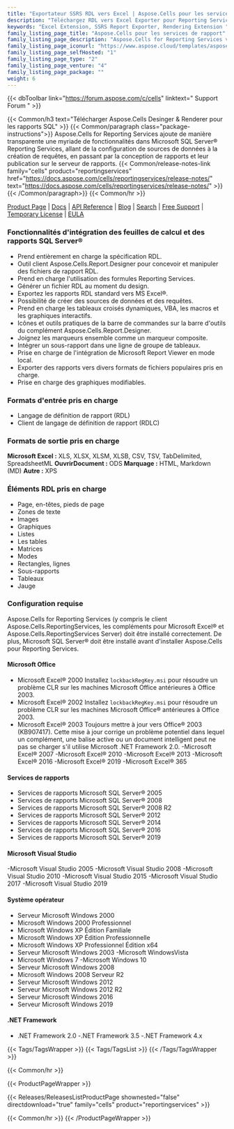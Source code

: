 ```yaml
---
title: "Exportateur SSRS RDL vers Excel | Aspose.Cells pour les services de rapport"
description: "Téléchargez RDL vers Excel Exporter pour Reporting Services. Exportez facilement les rapports RDL et RDLC vers des formats de fichier de feuille de calcul Excel (XLS XLSX XLSM XLSB CSV SpreadsheetML HTML et ODS)."
keywords: "Excel Extension, SSRS Report Exporter, Rendering Extension "
family_listing_page_title: "Aspose.Cells pour les services de rapport"
family_listing_page_description: "Aspose.Cells for Reporting Services vous permet de fournir des rapports Excel à partir de Microsoft SQL Server Reporting Services et de Microsoft Report Viewer. Contrairement à l'exportateur natif pour les rapports basés sur Excel, Aspose.Cells for Reporting Services permet la conversion des rapports RDL et RDLC en un certain nombre de formats de fichiers de tableur Excel."
family_listing_page_iconurl: "https://www.aspose.cloud/templates/aspose/App_Themes/V3/images/cells/272x272/aspose_cells-for-reporting-services.png"
family_listing_page_selfHosted: "1"
family_listing_page_type: "2"
family_listing_page_venture: "4"
family_listing_page_package: ""
weight: 6
---
```


{{< dbToolbar link="https://forum.aspose.com/c/cells" linktext=" Support Forum " >}}

{{< Common/h3 text="Télécharger Aspose.Cells Desinger & Renderer pour les rapports SQL"  >}}
{{< Common/paragraph class="package-instructions">}}
Aspose.Cells for Reporting Services ajoute de manière transparente une myriade de fonctionnalités dans Microsoft SQL Server® Reporting Services, allant de la configuration de sources de données à la création de requêtes, en passant par la conception de rapports et leur publication sur le serveur de rapports.
{{< Common/release-notes-link family="cells" product="reportingservices" href="https://docs.aspose.com/cells/reportingservices/release-notes/" text="https://docs.aspose.com/cells/reportingservices/release-notes/"  >}}
{{< /Common/paragraph>}}
{{< Common/hr >}}

[Product Page](https://products.aspose.com/cells/reporting-services/) | [Docs](https://docs.aspose.com/cells/reportingservices/) | [API Reference](https://reference.aspose.com/cells/) | [Blog](https://blog.aspose.com/category/cells/) | [Search](https://search.aspose.com/) | [Free Support](https://forum.aspose.com/c/cells/9) | [Temporary License](https://purchase.aspose.com/temporary-license) | [EULA](https://about.aspose.com/legal/eula/)

### Fonctionnalités d'intégration des feuilles de calcul et des rapports SQL Server®

- Prend entièrement en charge la spécification RDL.
- Outil client Aspose.Cells.Report.Designer pour concevoir et manipuler des fichiers de rapport RDL.
- Prend en charge l'utilisation des formules Reporting Services.
- Générer un fichier RDL au moment du design.
- Exportez les rapports RDL standard vers MS Excel®.
- Possibilité de créer des sources de données et des requêtes.
- Prend en charge les tableaux croisés dynamiques, VBA, les macros et les graphiques interactifs.
- Icônes et outils pratiques de la barre de commandes sur la barre d'outils du complément Aspose.Cells.Report.Designer.
- Joignez les marqueurs ensemble comme un marqueur composite.
- Intégrer un sous-rapport dans une ligne de groupe de tableaux.
- Prise en charge de l'intégration de Microsoft Report Viewer en mode local.
- Exporter des rapports vers divers formats de fichiers populaires pris en charge.
- Prise en charge des graphiques modifiables.

### Formats d'entrée pris en charge

- Langage de définition de rapport (RDL)
- Client de langage de définition de rapport (RDLC)

### Formats de sortie pris en charge

**Microsoft Excel :** XLS, XLSX, XLSM, XLSB, CSV, TSV, TabDelimited, SpreadsheetML
**OuvrirDocument :** ODS
**Marquage :** HTML, Markdown (MD)
**Autre :** XPS

### Éléments RDL pris en charge

- Page, en-têtes, pieds de page
- Zones de texte
- Images
- Graphiques
- Listes
- Les tables
- Matrices
- Modes
- Rectangles, lignes
- Sous-rapports
- Tableaux
- Jauge

### Configuration requise

Aspose.Cells for Reporting Services (y compris le client Aspose.Cells.ReportingServices, les compléments pour Microsoft Excel® et Aspose.Cells.ReportingServices Server) doit être installé correctement. De plus, Microsoft SQL Server® doit être installé avant d'installer Aspose.Cells pour Reporting Services.

#### Microsoft Office

- Microsoft Excel® 2000 Installez `lockbackRegKey.msi` pour résoudre un problème CLR sur les machines Microsoft Office antérieures à Office 2003.
- Microsoft Excel® 2002 Installez `lockbackRegKey.msi` pour résoudre un problème CLR sur les machines Microsoft Office® antérieures à Office 2003.
- Microsoft Excel® 2003 Toujours mettre à jour vers Office® 2003 (KB907417). Cette mise à jour corrige un problème potentiel dans lequel un complément, une balise active ou un document intelligent peut ne pas se charger s'il utilise Microsoft .NET Framework 2.0.
-Microsoft Excel® 2007
-Microsoft Excel® 2010
-Microsoft Excel® 2013
-Microsoft Excel® 2016
-Microsoft Excel® 2019
-Microsoft Excel® 365

#### Services de rapports

- Services de rapports Microsoft SQL Server® 2005
- Services de rapports Microsoft SQL Server® 2008
- Services de rapports Microsoft SQL Server® 2008 R2
- Services de rapports Microsoft SQL Server® 2012
- Services de rapports Microsoft SQL Server® 2014
- Services de rapports Microsoft SQL Server® 2016
- Services de rapports Microsoft SQL Server® 2019

#### Microsoft Visual Studio

-Microsoft Visual Studio 2005
-Microsoft Visual Studio 2008
-Microsoft Visual Studio 2010
-Microsoft Visual Studio 2015
-Microsoft Visual Studio 2017
-Microsoft Visual Studio 2019

#### Système opérateur

- Serveur Microsoft Windows 2000
- Microsoft Windows 2000 Professionnel
- Microsoft Windows XP Édition Familiale
- Microsoft Windows XP Édition Professionnelle
- Microsoft Windows XP Professionnel Édition x64
- Serveur Microsoft Windows 2003
-Microsoft WindowsVista
- Microsoft Windows 7
-Microsoft Windows 10
- Serveur Microsoft Windows 2008
- Microsoft Windows 2008 Serveur R2
- Serveur Microsoft Windows 2012
- Serveur Microsoft Windows 2012 R2
- Serveur Microsoft Windows 2016
- Serveur Microsoft Windows 2019

#### .NET Framework

- .NET Framework 2.0
-.NET Framework 3.5
-.NET Framework 4.x

{{< Tags/TagsWrapper >}}
{{< Tags/TagsList >}}
{{< /Tags/TagsWrapper >}}

{{< Common/hr >}}

{{< ProductPageWrapper >}}

<!-- ReleasesListProductPage-->

{{< Releases/ReleasesListProductPage shownested="false"  directdownload="true" family="cells" product="reportingservices" >}}

<!-- /ReleasesListProductPage-->

{{< Common/hr >}}
{{< /ProductPageWrapper >}}

